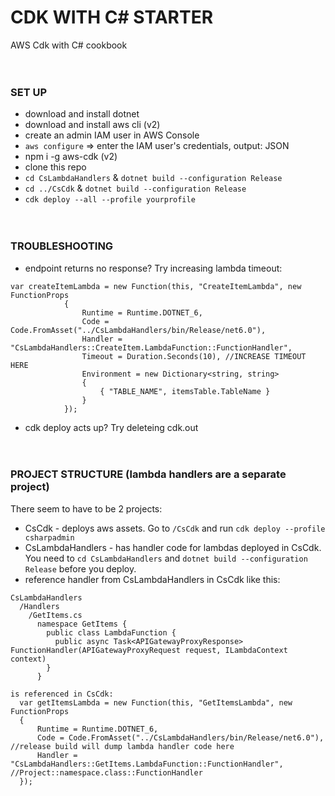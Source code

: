 # CDK WITH C# STARTER
AWS Cdk with C# cookbook
<br /><br /><br />


### SET UP
- download and install dotnet
- download and install aws cli (v2)
- create an admin IAM user in AWS Console
- `aws configure` => enter the IAM user's credentials, output: JSON
- npm i -g aws-cdk (v2)
- clone this repo
- `cd CsLambdaHandlers` & `dotnet build --configuration Release`
- `cd ../CsCdk` & `dotnet build --configuration Release`
- `cdk deploy --all --profile yourprofile`
<br /><br /><br />



### TROUBLESHOOTING
- endpoint returns no response? Try increasing lambda timeout:
```
var createItemLambda = new Function(this, "CreateItemLambda", new FunctionProps
            {
                Runtime = Runtime.DOTNET_6,
                Code = Code.FromAsset("../CsLambdaHandlers/bin/Release/net6.0"),
                Handler = "CsLambdaHandlers::CreateItem.LambdaFunction::FunctionHandler",
                Timeout = Duration.Seconds(10), //INCREASE TIMEOUT HERE
                Environment = new Dictionary<string, string>
                {
                    { "TABLE_NAME", itemsTable.TableName }
                }
            });
```
- cdk deploy acts up? Try deleteing cdk.out
<br /><br /><br />




### PROJECT STRUCTURE (lambda handlers are a separate project)
There seem to have to be 2 projects:
- CsCdk - deploys aws assets. Go to `/CsCdk` and run `cdk deploy --profile csharpadmin`
- CsLambdaHandlers - has handler code for lambdas deployed in CsCdk. You need to `cd CsLambdaHandlers` and `dotnet build --configuration Release` before you deploy.
- reference handler from CsLambdaHandlers in CsCdk like this:

```
CsLambdaHandlers
  /Handlers
    /GetItems.cs
      namespace GetItems {
        public class LambdaFunction {
          public async Task<APIGatewayProxyResponse> FunctionHandler(APIGatewayProxyRequest request, ILambdaContext context)
        }
      }

is referenced in CsCdk:
  var getItemsLambda = new Function(this, "GetItemsLambda", new FunctionProps
  {
      Runtime = Runtime.DOTNET_6,
      Code = Code.FromAsset("../CsLambdaHandlers/bin/Release/net6.0"), //release build will dump lambda handler code here
      Handler = "CsLambdaHandlers::GetItems.LambdaFunction::FunctionHandler", //Project::namespace.class::FunctionHandler
  });
```
<br /><br /><br />

